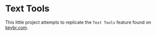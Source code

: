 # Text Tools

This little project attempts to replicate the `Text Tools` feature found on [keybr.com](https://www.keybr.com/).
